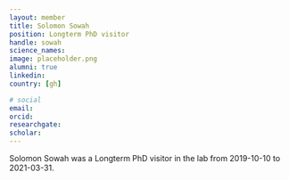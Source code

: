 ```yaml
---
layout: member
title: Solomon Sowah
position: Longterm PhD visitor
handle: sowah
science_names:
image: placeholder.png
alumni: true
linkedin:
country: [gh]

# social
email:
orcid:
researchgate:
scholar:
---
```


Solomon Sowah was a Longterm PhD visitor in the lab from 2019-10-10 to 2021-03-31.